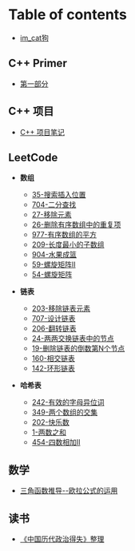 # Table of contents

* [im\_cat狗](README.md)

## C++ Primer

* [第一部分](C++/第一部分.md)

## C++ 项目

* [C++ 项目笔记](<C++/C++ 项目笔记.md>)

## LeetCode
* **数组**
  * [35-搜索插入位置](LeetCode/数组/35-搜索插入位置.md)
  * [704-二分查找](LeetCode/数组/704-二分查找.md)
  * [27-移除元素](LeetCode/数组/27-移除元素.md)
  * [26-删除有序数组中的重复项](LeetCode/数组/26-删除有序数组中的重复项.md)
  * [977-有序数组的平方](LeetCode/数组/977-有序数组的平方.md)
  * [209-长度最小的子数组](LeetCode/数组/209-长度最小的子数组.md)
  * [904-水果成篮](LeetCode/数组/904-水果成篮.md)
  * [59-螺旋矩阵II](LeetCode/数组/59-螺旋矩阵II.md)
  * [54-螺旋矩阵](LeetCode/数组/54-螺旋矩阵.md)

* **链表**
  * [203-移除链表元素](LeetCode/链表/203-移除链表元素.md)
  * [707-设计链表](LeetCode/链表/707-设计链表.md)
  * [206-翻转链表](LeetCode/链表/206-翻转链表.md)
  * [24-两两交换链表中的节点](LeetCode/链表/24-两两交换链表中的节点.md)
  * [19-删除链表的倒数第N个节点](LeetCode/链表/19-删除链表的倒数第n个节点.md)
  * [160-相交链表](LeetCode/链表/160-相交链表.md)
  * [142-环形链表](LeetCode/链表/142-环形链表.md)

* **哈希表**
  * [242-有效的字母异位词](LeetCode/哈希表/242-有效的字母异位词.md)
  * [349-两个数组的交集](LeetCode/哈希表/349-两个数组的交集.md)
  * [202-快乐数](LeetCode/哈希表/202-快乐数.md)
  * [1-两数之和](LeetCode/哈希表/1-两数之和.md)
  * [454-四数相加II](LeetCode/哈希表/454-四数相加II.md)

## 数学

* [三角函数推导--欧拉公式的运用](数学/三角函数公式推导-欧拉公式的运用.md)

## 读书

* [《中国历代政治得失》整理](读书/《中国历代政治得失》整理.md)

